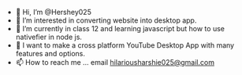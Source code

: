 - 👋 Hi, I’m @Hershey025
- 👀 I’m interested in converting website into desktop app.
- 🌱 I’m currently in class 12 and learning javascript but how to use nativefier in node js.
- 💞️ I want to make a cross platform YouTube Desktop App with many features and options.
- 📫 How to reach me ... email hilariousharshie025@gmail.com

<!---
Hershey025/Hershey025 is a ✨ special ✨ repository because its `README.md` (this file) appears on your GitHub profile.
You can click the Preview link to take a look at your changes.
--->
